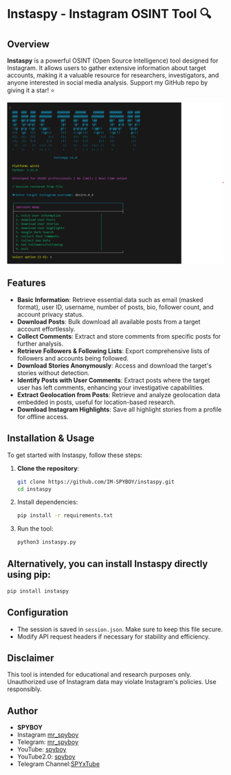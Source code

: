 # Instaspy - Instagram OSINT Tool 🔍

## Overview
**Instaspy** is a powerful OSINT (Open Source Intelligence) tool designed for Instagram. It allows users to gather extensive information about target accounts, making it a valuable resource for researchers, investigators, and anyone interested in social media analysis. Support my GitHub repo by giving it a star! ⭐

![Instaspy Screenshot](https://github.com/IM-SPYBOY/instaspy/blob/main/Screenshot.png)

## Features
- **Basic Information**: Retrieve essential data such as email (masked format), user ID, username, number of posts, bio, follower count, and account privacy status.
- **Download Posts**: Bulk download all available posts from a target account effortlessly.
- **Collect Comments**: Extract and store comments from specific posts for further analysis.
- **Retrieve Followers & Following Lists**: Export comprehensive lists of followers and accounts being followed.
- **Download Stories Anonymously**: Access and download the target's stories without detection.
- **Identify Posts with User Comments**: Extract posts where the target user has left comments, enhancing your investigative capabilities.
- **Extract Geolocation from Posts**: Retrieve and analyze geolocation data embedded in posts, useful for location-based research.
- **Download Instagram Highlights**: Save all highlight stories from a profile for offline access.

## Installation & Usage
To get started with Instaspy, follow these steps:

1. **Clone the repository**:
   ```bash
   git clone https://github.com/IM-SPYBOY/instaspy.git
   cd instaspy
2. Install dependencies:
   ```sh
   pip install -r requirements.txt
   ```
3. Run the tool:
   ```sh
   python3 instaspy.py
   ```
## Alternatively, you can install Instaspy directly using pip:
   ```sh
   pip install instaspy
   ```


## Configuration
- The session is saved in `session.json`. Make sure to keep this file secure.
- Modify API request headers if necessary for stability and efficiency.

## Disclaimer
This tool is intended for educational and research purposes only. Unauthorized use of Instagram data may violate Instagram's policies. Use responsibly.

## Author
- **SPYBOY**
- Instagram [mr_spyboy](https://instagram.com/mr_spyboy)
- Telegram: [mr_spyboy](https://t.me/mr_spyboy)
- YouTube: [spyboy](https://www.youtube.com/spyboy)
- YouTube2.0: [spyboy](https://www.youtube.com/@spyboy2.0)
- Telegram Channel:[SPYxTube](https://t.me/spyxtube)
